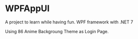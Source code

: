 # WPFAppUI

A project to learn while having fun. 
WPF framework with .NET 7 

Using 86 Anime Backgroung Theme as Login Page.
